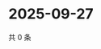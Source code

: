 # 2025-09-27

共 0 条

<!-- BEGIN ZHIHUQUESTIONS -->
<!-- 最后更新时间 Sat Sep 27 2025 00:13:51 GMT+0800 (China Standard Time) -->

<!-- END ZHIHUQUESTIONS -->
